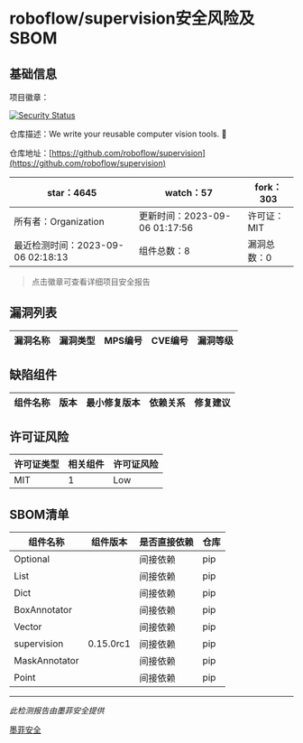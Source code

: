 # roboflow/supervision安全风险及SBOM

## 基础信息

项目徽章：

[![Security Status](https://www.murphysec.com/platform3/v31/badge/1699124590412431360.svg)](https://www.murphysec.com/console/report/1691876305259089920/1699124590412431360)

仓库描述：We write your reusable computer vision tools. 💜

仓库地址：[https://github.com/roboflow/supervision](https://github.com/roboflow/supervision)

| star：4645 | watch：57 | fork：303 |
| ----------- | -------------- | ------------ |
| 所有者：Organization | 更新时间：2023-09-06 01:17:56 | 许可证：MIT |
| 最近检测时间：2023-09-06 02:18:13 | 组件总数：8 | 漏洞总数：0 |

> 点击徽章可查看详细项目安全报告



## 漏洞列表

| 漏洞名称 | 漏洞类型 | MPS编号 | CVE编号 | 漏洞等级 |
| ------- | ------ | ------- | ------ | ----- |





## 缺陷组件

| 组件名称 | 版本 | 最小修复版本 | 依赖关系 | 修复建议 |
| -------- | ---- | ------------ | -------- | -------- |





## 许可证风险

| 许可证类型 | 相关组件 | 许可证风险 |
| ---------- | -------- | ---------- |
|MIT|1|Low|




## SBOM清单

| 组件名称 | 组件版本 | 是否直接依赖 | 仓库 |
| -------- | -------- | ------------ | ---- |
|Optional||间接依赖|pip|
|List||间接依赖|pip|
|Dict||间接依赖|pip|
|BoxAnnotator||间接依赖|pip|
|Vector||间接依赖|pip|
|supervision|0.15.0rc1|间接依赖|pip|
|MaskAnnotator||间接依赖|pip|
|Point||间接依赖|pip|


------

*此检测报告由墨菲安全提供*

[墨菲安全](www.murphysec.com)